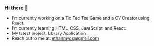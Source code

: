 ### Hi there 👋

- I’m currently working on a Tic Tac Toe Game and a CV Creator using React.
- I’m currently learning HTML, CSS, JavaScript, and React.
- My latest project: Library Application.
- Reach out to me at: ethanmyos@gmail.com
